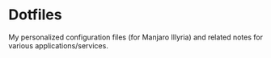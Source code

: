 # Dotfiles

My personalized configuration files (for Manjaro Illyria) and related notes for various applications/services.
